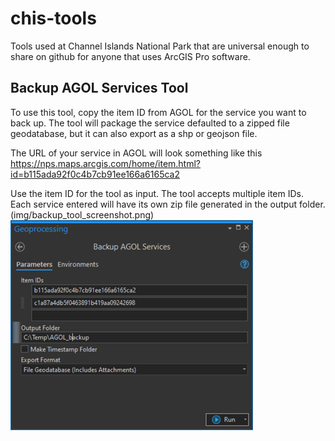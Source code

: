 # chis-tools
Tools used at Channel Islands National Park that are universal enough to share on github for anyone that uses ArcGIS Pro software.


## Backup AGOL Services Tool

To use this tool, copy the item ID from AGOL for the service you want to back up.  The tool will package the service defaulted to a zipped file geodatabase, but it can also export as a shp or geojson file. 

The URL of your service in AGOL will look something like this
https://nps.maps.arcgis.com/home/item.html?id=b115ada92f0c4b7cb91ee166a6165ca2

Use the item ID for the tool as input. The tool accepts multiple item IDs. Each service entered will have its own zip file generated in the output folder.
(img/backup_tool_screenshot.png)
![Backup Tool Screenshot](img/backup_tool_screenshot.png?raw=true "Backup Tool Screenshot")